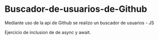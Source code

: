 # Buscador-de-usuarios-de-Github
Mediante uso de la api de Github se realizo un buscador de usuarios - JS

Ejercicio de inclusion de de async y await.
